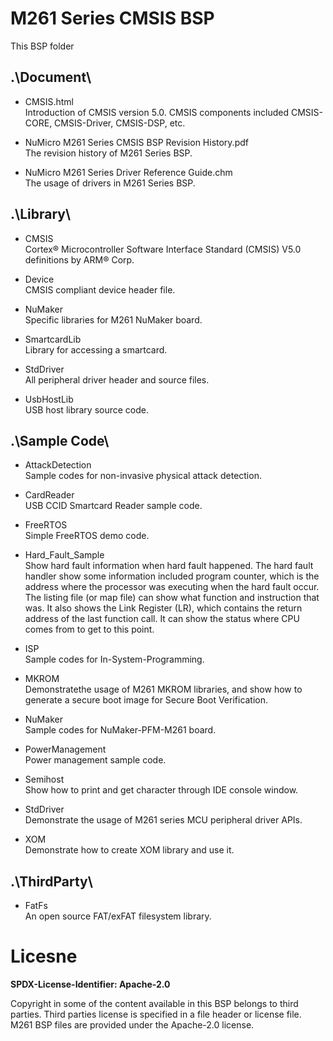 # M261 Series CMSIS BSP

This BSP folder

## .\Document\


- CMSIS.html<br>
	Introduction of CMSIS version 5.0. CMSIS components included CMSIS-CORE, CMSIS-Driver, CMSIS-DSP, etc.

- NuMicro M261 Series CMSIS BSP Revision History.pdf<br>
	The revision history of M261 Series BSP.

- NuMicro M261 Series Driver Reference Guide.chm<br>
	The usage of drivers in M261 Series BSP.

## .\Library\


- CMSIS<br>
	Cortex® Microcontroller Software Interface Standard (CMSIS) V5.0 definitions by ARM® Corp.

- Device<br>
	CMSIS compliant device header file.

- NuMaker<br>
	Specific libraries for M261 NuMaker board.

- SmartcardLib<br>
	Library for accessing a smartcard.

- StdDriver<br>
	All peripheral driver header and source files.

- UsbHostLib<br>
	USB host library source code.

## .\Sample Code\


- AttackDetection<br>
	Sample codes for non-invasive physical attack detection.

- CardReader<br>
	USB CCID Smartcard Reader sample code.

- FreeRTOS<br>
	Simple FreeRTOS demo code.

- Hard\_Fault\_Sample<br>
	Show hard fault information when hard fault happened. The hard fault handler show some information included program counter, which is the address where the processor was executing when the hard fault occur. The listing file (or map file) can show what function and instruction that was. It also shows the Link Register (LR), which contains the return address of the last function call. It can show the status where CPU comes from to get to this point.

- ISP<br>
	Sample codes for In-System-Programming.

- MKROM<br>
	Demonstratethe usage of M261 MKROM libraries, and show how to generate a secure boot image for Secure Boot Verification.

- NuMaker<br>
	Sample codes for NuMaker-PFM-M261 board.

- PowerManagement<br>
	Power management sample code.

- Semihost<br>
	Show how to print and get character through IDE console window.

- StdDriver<br>
	Demonstrate the usage of M261 series MCU peripheral driver APIs.

- XOM<br>
	Demonstrate how to create XOM library and use it.


## .\ThirdParty\

- FatFs<br>
	An open source FAT/exFAT filesystem library.


# Licesne

**SPDX-License-Identifier: Apache-2.0**

Copyright in some of the content available in this BSP belongs to third parties.
Third parties license is specified in a file header or license file.
M261 BSP files are provided under the Apache-2.0 license.


